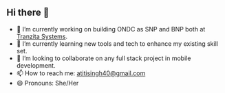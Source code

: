 ## Hi there 👋

- 🔭 I’m currently working on building ONDC as SNP and BNP both at [Tranzita Systems](https://www.tranzita.com/).
- 🌱 I’m currently learning new tools and tech to enhance my existing skill set.
- 👯 I’m looking to collaborate on any full stack project in mobile development.
- 📫 How to reach me: atitisingh40@gmail.com
- 😄 Pronouns: She/Her
  
<!--
**AtitiSingh/AtitiSingh** is a ✨ _special_ ✨ repository because its `README.md` (this file) appears on your GitHub profile.

Here are some ideas to get you started:

- 🔭 I’m currently working on ...
- 🌱 I’m currently learning ...
- 👯 I’m looking to collaborate on ...
- 🤔 I’m looking for help with ...
- 💬 Ask me about ...
- 📫 How to reach me: ...
- 😄 Pronouns: ...
- ⚡ Fun fact: ...
-->
